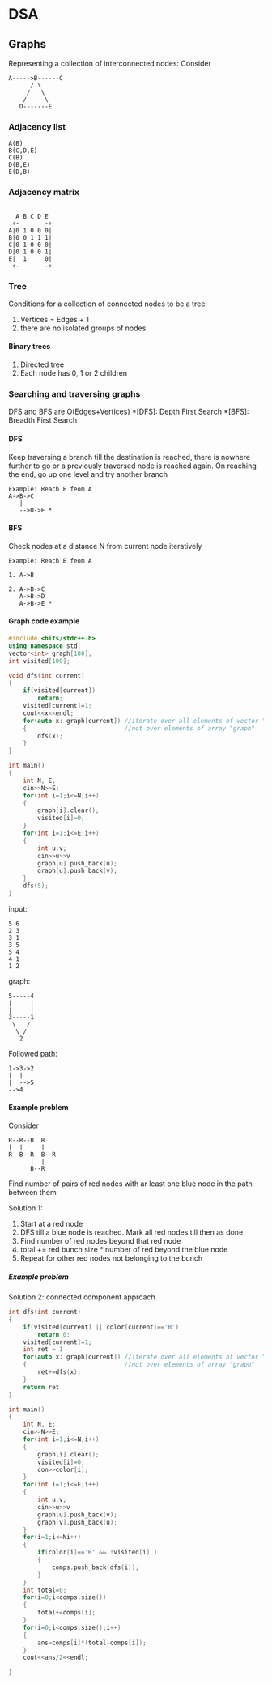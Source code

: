 # DSA
## Graphs
Representing a collection of interconnected nodes:
Consider
```
A----->B------C
      / \
     /   \
    /     \
   D-------E
```
### Adjacency list
```
A(B)
B(C,D,E)
C(B)
D(B,E)
E(D,B)
```
### Adjacency matrix
```
 
  A B C D E
 +-       -+
A|0 1 0 0 0|
B|0 0 1 1 1|
C|0 1 0 0 0|
D|0 1 0 0 1|
E|  1     0|
 +-       -+
```

### Tree
Conditions for a collection of connected nodes to be a tree:
1. Vertices = Edges + 1
2. there are no isolated groups of nodes

#### Binary trees ####
1. Directed tree
2. Each node has 0, 1 or 2 children

### Searching and traversing graphs
DFS and BFS are O(Edges+Vertices)
*[DFS]: Depth First Search
*[BFS]: Breadth First Search
#### DFS ####
Keep traversing a branch till the destination is reached, there is nowhere further to go or a previously traversed node is reached again. On reaching the end, go up one level and try another branch
```
Example: Reach E feom A
A->B->C
   |
   -->D->E *
```
#### BFS ####
Check nodes at a distance N from current node iteratively
```
Example: Reach E feom A

1. A->B

2. A->B->C
   A->B->D
   A->B->E *
```

#### Graph code example ####

```c++
#include <bits/stdc++.h>
using namespace std;
vector<int> graph[100];
int visited[100];

void dfs(int current)
{
	if(visited[current])
		return;
	visited[current]=1;
	cout<<x<<endl;
	for(auto x: graph[current]) //iterate over all elements of vector "graph[current]"
	{							//not over elements of array "graph"
		dfs(x);
	}
}

int main()
{
	int N, E;
	cin>>N>>E;
	for(int i=1;i<=N;i++)
	{
		graph[i].clear();
		visited[i]=0;
	}
	for(int i=1;i<=E;i++)
	{
		int u,v;
		cin>>u>>v
		graph[u].push_back(u);
		graph[u].push_back(v);
	}
	dfs(5);
}

```
input:
```
5 6
2 3
3 1
3 5
5 4
4 1
1 2
```
graph:
```
5-----4
|     |
|     |
3-----1
 \   /
  \ /
   2
```
Followed path:
```
1->3->2
|  |
|  -->5
-->4
```

#### Example problem ####
Consider
```
R--R--B  R
|  |     |
R  B--R  B--R
      |  |
      B--R
```
Find number of pairs of red nodes with ar least one blue node in the path between them

Solution 1:
1. Start at a red node
2. DFS till a blue node is reached. Mark all red nodes till then as done
3. Find number of red nodes beyond that red node
4. total += red bunch size * number of red beyond the blue node
5. Repeat for other red nodes not belonging to the bunch

##### Example problem #####
Solution 2: connected component approach
```c++
int dfs(int current)
{
	if(visited[current] || color[current]=='B')
		return 0;
	visited[current]=1;
	int ret = 1
	for(auto x: graph[current]) //iterate over all elements of vector "graph[current]"
	{							//not over elements of array "graph"
		ret+=dfs(x);
	}
	return ret
}

int main()
{
	int N, E;
	cin>>N>>E;
	for(int i=1;i<=N;i++)
	{
		graph[i].clear();
		visited[i]=0;
		con>>color[i];
	}
	for(int i=1;i<=E;i++)
	{
		int u,v;
		cin>>u>>v
		graph[u].push_back(v);
		graph[v].push_back(u);
	}
	for(i=1;i<=Ni++)
	{
		if(color[i]=='R' && !visited[i] )
		{
			comps.push_back(dfs(i));
		}
	}
	int total=0;
	for(i=0;i<comps.size())
	{
		total+=comps[i];
	}
	for(i=0;i<comps.size();i++)
	{
		ans=comps[i]*(total-comps[i]);
	}
	cout<<ans/2<<endl;

}
```